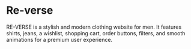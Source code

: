 # Re-verse
RE-VERSE is a stylish and modern clothing website for men. It features shirts, jeans, a wishlist, shopping cart, order buttons, filters, and smooth animations for a premium user experience.
